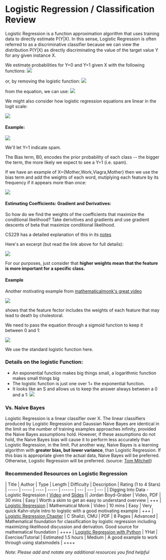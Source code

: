 # Logistic Regression / Classification Review


Logistic Regression is a function approximation algorithm that uses training data to directly estimate P(Y|X). In this sense,
Logistic Regression is often referred to as a discriminative classiﬁer because we can view the distribution P(Y|X) as directly discriminating the value of the target value Y for any given instance X.


We estimate probabilities for Y=0 and Y=1 given X with the following functions:
![](http://note.io/1sFExtq)

or, by removing the logistic function:
![](http://note.io/1sFEY79)

from the equation, we can use:
![](http://note.io/1sFJJNX)

We might also consider how logistic regression equations are linear in the logit scale:

![](http://note.io/1sFQdwr)

#### Example:
![](http://note.io/1sFH4nq)

We'll let Y=1 indicate spam.

The Bias term, B0, encodes the prior probability of each class -- the bigger the term, the more likely we expect to see a Y=1 (i.e. spam).

If we have an example of X={Mother,Work,Viagra,Mother} then we use the bias term and add the weights of each word, mutiplying each feature by its frequency if it appears more than once:

![](http://note.io/1sFKQNO)

#### Estimating Coefficients: Gradient and Derivatives:

So how do we find the weights of the coefficients that maximize the conditional likelihood?
Take derivitives and gradients and use gradient descents of beta that maximize conditional likelihood.

CS229 has a detailed explanation of this in its [notes](http://cs229.stanford.edu/notes/cs229-notes1.pdf)

Here's an excerpt (but read the link above for full details):

![](http://note.io/1sFRUdm)

For our purposes, just consider that **higher weights mean that the feature is more important for a specific class.**

#### Example
Another motivating example from [mathematicalmonk's great video](https://www.youtube.com/watch?v=-Z2a_mzl9LM)

![](http://note.io/1sFNrHq)

shows that the feature fector includes the weights of each feature that may lead to death by cholestoral.  

We need to pass the equation through a sigmoid function to keep it between 0 and 1:

![](http://note.io/1sFO6bP)

We use the standard logistic function here.





### Details on the logistic Function:

* An exponential function makes big things small, a logarithmic function makes small things big
* The logistic function is just one over 1+ the exponential function.
* It looks like an S and allows us to keep the answer always between a 0 and a 1:
![](http://note.io/1sFG4jm)




### Vs. Naive Bayes
Logistic Regression is a linear classifier over X. The linear classifiers produced by Logistic Regression and Gaussian Naive Bayes are identical in the limit as the number of training examples approaches infinity, provided the Naive Bayes assumptions hold. However, if these assumptions do not hold, the Naive Bayes bias will cause it to perform less accurately than Logistic Regression, in the limit. Put another way, Naive Bayes is a learning algorithm with **greater bias, but lower variance**, than Logistic Regression. If this bias is appropriate given the actual data, Naive Bayes will be preferred. Otherwise, Logistic Regression will be preferred.
(source: [Tom Mitchell](http://www.cs.cmu.edu/~tom/mlbook/NBayesLogReg.pdf))


### Recommended Resources on Logistic Regression

| Title | Author | Type | Length | Difficulty | Description | Rating (1 to 4 Stars)
| ----- | ----- | ---- | ----- | ------ | --- | --- | --- |
| Digging Into Data - Logistic Regression  ( [Video](https://www.youtube.com/watch?v=nMcxOiVj7oE) and [Slides](http://www.umiacs.umd.edu/~jbg/teaching/DATA_DIGGING/lecture_05.pdf) )| Jordan Boyd-Graber | Video, PDF | 30 mins | Easy | Worth a skim to get an easy to understand overview | +++
| [Logistic Regression](https://www.youtube.com/watch?v=-Z2a_mzl9LM) | Mathematical Monk | Video | 10 mins | Easy | Very quick Kahn-style intro to logistic with a good motivating example | +++
| [Logistic Regression Chapter](http://www.stat.cmu.edu/~cshalizi/uADA/12/lectures/ch12.pdf) | C Shalizi, CMU | PDF | 8 Pages | Advanced | Mathematical foundation for classification by logistic regression including maximizing likelihood discussion and derivation.  Good source for mathematical foundation | ++++
| [Logistic Regression with Python](http://blog.yhathq.com/posts/logistic-regression-and-python.html) | YHat |  Exercise/Tutorial | Estimated 1.5 hours | Medium | A good example to work through using statsmodels | ++++

_Note: Please add and notate any additional resources you find helpful_











